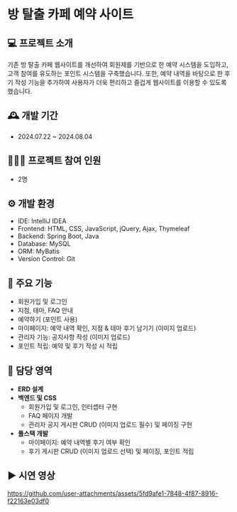 # 방 탈출 카페 예약 사이트

## 💻 프로젝트 소개
기존 방 탈출 카페 웹사이트를 개선하여 회원제를 기반으로 한 예약 시스템을 도입하고, 고객 참여를 유도하는 포인트 시스템을 구축했습니다. 또한, 예약 내역을 바탕으로 한 후기 작성 기능을 추가하여 사용자가 더욱 편리하고 즐겁게 웹사이트를 이용할 수 있도록 했습니다.

## 🕰️ 개발 기간
* 2024.07.22 ~ 2024.08.04

## 🧑‍🤝‍🧑 프로젝트 참여 인원
* 2명

## ⚙️ 개발 환경
* IDE: IntelliJ IDEA
* Frontend: HTML, CSS, JavaScript, jQuery, Ajax, Thymeleaf
* Backend: Spring Boot, Java
* Database: MySQL
* ORM: MyBatis
* Version Control: Git

## 📌 주요 기능
* 회원가입 및 로그인
* 지점, 테마, FAQ 안내
* 예약하기 (포인트 사용)
* 마이페이지: 예약 내역 확인, 지점 & 테마 후기 남기기 (이미지 업로드)
* 관리자 기능: 공지사항 작성 (이미지 업로드)
* 포인트 적립: 예약 및 후기 작성 시 적립

## 🙋 담당 영역
- **ERD 설계**
- **백엔드 및 CSS**
  - 회원가입 및 로그인, 인터셉터 구현
  - FAQ 페이지 개발
  - 관리자 공지 게시판 CRUD (이미지 업로드 필수) 및 페이징 구현
- **풀스택 개발**
  - 마이페이지: 예약 내역별 후기 여부 확인
  - 후기 게시판 CRUD (이미지 업로드 선택) 및 페이징, 포인트 적립


## ▶️ 시연 영상
https://github.com/user-attachments/assets/5fd9afe1-7848-4f87-8916-f22163e03df0


